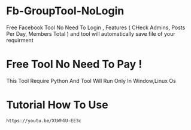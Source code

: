 # Fb-GroupTool-NoLogin
Free Facebook Tool No Need To Login , Features ( CHeck Admins, Posts Per Day, Members Total ) and tool will automatically save file of your requirment

# Free Tool No Need To Pay !
This Tool Require Python And Tool Will Run Only In Window,Linux Os 

# Tutorial How To Use

```https://youtu.be/XtWhGU-EE3c```
